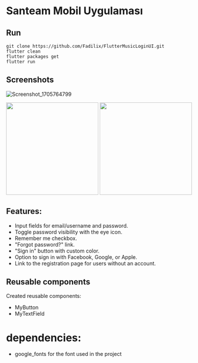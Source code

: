 # Santeam Mobil Uygulaması

## Run
```flutter
git clone https://github.com/Fadilix/FlutterMusicLoginUI.git
flutter clean
flutter packages get
flutter run
```

## Screenshots
![Screenshot_1705764799](https://github.com/Omerfarukatik/sanayitedarikprog/assets/91981838/a9b46c5d-3de6-463c-9a0f-335b940db8ec)

<img width="250" src="https://github.com/Fadilix/FlutterMusicLoginUI/assets/121851593/1405fcc5-6014-46c1-97cf-303d0f39da4a">

<img width="250" src="https://github.com/Fadilix/FlutterMusicLoginUI/assets/121851593/a98a559f-ac8f-426a-b3fe-ee66adf7a716">

## Features:
- Input fields for email/username and password.
- Toggle password visibility with the eye icon.
- Remember me checkbox.
- "Forgot password?" link.
- "Sign in" button with custom color.
- Option to sign in with Facebook, Google, or Apple.
- Link to the registration page for users without an account.

## Reusable components
Created reusable components:
- MyButton
- MyTextField

# dependencies:
- google_fonts for the font used in the project
